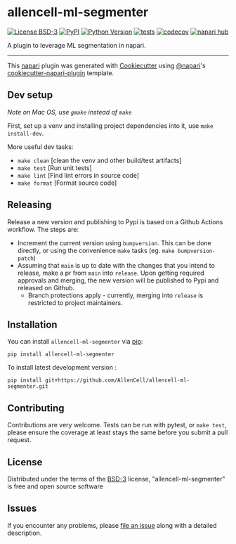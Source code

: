 # allencell-ml-segmenter

[![License BSD-3](https://img.shields.io/pypi/l/allencell-ml-segmenter.svg?color=green)](https://github.com/AllenCell/allencell-ml-segmenter/raw/main/LICENSE)
[![PyPI](https://img.shields.io/pypi/v/allencell-ml-segmenter.svg?color=green)](https://pypi.org/project/allencell-ml-segmenter)
[![Python Version](https://img.shields.io/pypi/pyversions/allencell-ml-segmenter.svg?color=green)](https://python.org)
[![tests](https://github.com/AllenCell/allencell-ml-segmenter/workflows/tests/badge.svg)](https://github.com/AllenCell/allencell-ml-segmenter/actions)
[![codecov](https://codecov.io/gh/AllenCell/allencell-ml-segmenter/branch/main/graph/badge.svg)](https://codecov.io/gh/AllenCell/allencell-ml-segmenter)
[![napari hub](https://img.shields.io/endpoint?url=https://api.napari-hub.org/shields/allencell-ml-segmenter)](https://napari-hub.org/plugins/allencell-ml-segmenter)

A plugin to leverage ML segmentation in napari.

----------------------------------

This [napari] plugin was generated with [Cookiecutter] using [@napari]'s [cookiecutter-napari-plugin] template.

<!--
Don't miss the full getting started guide to set up your new package:
https://github.com/napari/cookiecutter-napari-plugin#getting-started

and review the napari docs for plugin developers:
https://napari.org/stable/plugins/index.html
-->

## Dev setup

*Note on Mac OS, use `gmake` instead of `make`*

First, set up a venv and installing project dependencies into it, use `make install-dev`.

More useful dev tasks:
* `make clean` [clean the venv and other build/test artifacts]
* `make test` [Run unit tests]
* `make lint` [Find lint errors in source code]
* `make format` [Format source code]

## Releasing

Release a new version and publishing to Pypi is based on a Github Actions workflow.  The steps are:

* Increment the current version using `bumpversion`.  This can be done directly, or using the convenience `make` tasks (eg. `make bumpversion-patch`)
* Assuming that `main` is up to date with the changes that you intend to release, make a pr from `main` into `release`.  Upon getting required approvals and merging, the new version will be published to Pypi and released on Github.  
    * Branch protections apply - currently, merging into `release` is restricted to project maintainers.

## Installation

You can install `allencell-ml-segmenter` via [pip]:

    pip install allencell-ml-segmenter



To install latest development version :

    pip install git+https://github.com/AllenCell/allencell-ml-segmenter.git


## Contributing

Contributions are very welcome. Tests can be run with pytest, or `make test`, please ensure
the coverage at least stays the same before you submit a pull request.

## License

Distributed under the terms of the [BSD-3] license,
"allencell-ml-segmenter" is free and open source software

## Issues

If you encounter any problems, please [file an issue] along with a detailed description.

[napari]: https://github.com/napari/napari
[Cookiecutter]: https://github.com/audreyr/cookiecutter
[@napari]: https://github.com/napari
[MIT]: http://opensource.org/licenses/MIT
[BSD-3]: http://opensource.org/licenses/BSD-3-Clause
[GNU GPL v3.0]: http://www.gnu.org/licenses/gpl-3.0.txt
[GNU LGPL v3.0]: http://www.gnu.org/licenses/lgpl-3.0.txt
[Apache Software License 2.0]: http://www.apache.org/licenses/LICENSE-2.0
[Mozilla Public License 2.0]: https://www.mozilla.org/media/MPL/2.0/index.txt
[cookiecutter-napari-plugin]: https://github.com/napari/cookiecutter-napari-plugin

[file an issue]: https://github.com/AllenCell/allencell-ml-segmenter/issues

[napari]: https://github.com/napari/napari
[tox]: https://tox.readthedocs.io/en/latest/
[pip]: https://pypi.org/project/pip/
[PyPI]: https://pypi.org/
